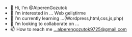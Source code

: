 - 👋 Hi, I’m @AlperenGozutok
- 👀 I’m interested in ...  Web  geliştirme 
- 🌱 I’m currently learning ...(Wordpress,html,css,js,php)
- 💞️ I’m looking to collaborate on ...
- 📫 How to reach me ...alperengozutok9725@gmail.com

<!---
AlperenGozutok/AlperenGozutok is a ✨ special ✨ repository because its `README.md` (this file) appears on your GitHub profile.
You can click the Preview link to take a look at your changes.
--->
